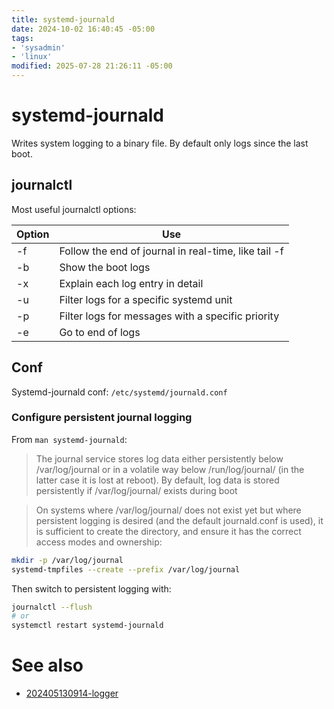 ```yaml
---
title: systemd-journald
date: 2024-10-02 16:40:45 -05:00
tags:
- 'sysadmin'
- 'linux'
modified: 2025-07-28 21:26:11 -05:00
---
```


# systemd-journald

Writes system logging to a binary file. By default only logs since the last boot.

## journalctl

Most useful journalctl options:

| Option | Use                                                  |
| ------ | ---------------------------------------------------- |
| -f     | Follow the end of journal in real-time, like tail -f |
| -b     | Show the boot logs                                   |
| -x     | Explain each log entry in detail                     |
| -u     | Filter logs for a specific systemd unit              |
| -p     | Filter logs for messages with a specific priority    |
| -e     | Go to end of logs                                    |

## Conf

Systemd-journald conf: `/etc/systemd/journald.conf`

### Configure persistent journal logging

From `man systemd-journald`:

> The journal service stores log data either persistently below /var/log/journal or in a
> volatile way below /run/log/journal/ (in the latter case it is lost at reboot). By
> default, log data is stored persistently if /var/log/journal/ exists during boot

> On systems where /var/log/journal/ does not exist yet but where persistent logging is
> desired (and the default journald.conf is used), it is sufficient to create the
> directory, and ensure it has the correct access modes and ownership:

```bash
mkdir -p /var/log/journal
systemd-tmpfiles --create --prefix /var/log/journal
```

Then switch to persistent logging with:

```bash
journalctl --flush
# or
systemctl restart systemd-journald
```

# See also

* [202405130914-logger](202405130914-logger.md)
